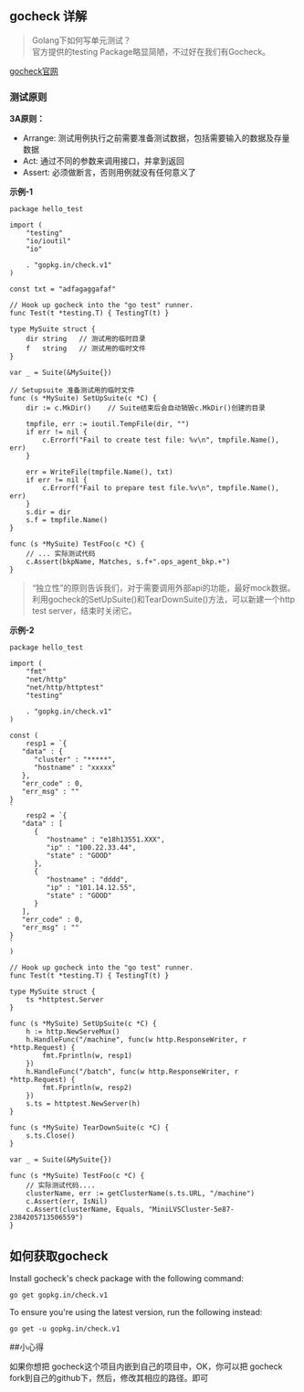## gocheck 详解

>Golang下如何写单元测试？  
官方提供的testing Package略显简陋，不过好在我们有Gocheck。

[gocheck官网](http://labix.org/gocheck)

### 测试原则

**3A原则：**

* Arrange: 测试用例执行之前需要准备测试数据，包括需要输入的数据及存量数据
* Act: 通过不同的参数来调用接口，并拿到返回
* Assert: 必须做断言，否则用例就没有任何意义了

**示例-1**

```
package hello_test

import (
    "testing"
    "io/ioutil"
    "io"

    . "gopkg.in/check.v1"
)

const txt = "adfagaggafaf"

// Hook up gocheck into the "go test" runner.
func Test(t *testing.T) { TestingT(t) }

type MySuite struct {
    dir string   // 测试用的临时目录
    f   string   // 测试用的临时文件
}

var _ = Suite(&MySuite{})

// Setupsuite 准备测试用的临时文件
func (s *MySuite) SetUpSuite(c *C) {
    dir := c.MkDir()    // Suite结束后会自动销毁c.MkDir()创建的目录

    tmpfile, err := ioutil.TempFile(dir, "")
    if err != nil {
        c.Errorf("Fail to create test file: %v\n", tmpfile.Name(), err)
    }

    err = WriteFile(tmpfile.Name(), txt)
    if err != nil {
        c.Errorf("Fail to prepare test file.%v\n", tmpfile.Name(), err)
    }
    s.dir = dir
    s.f = tmpfile.Name()   
}

func (s *MySuite) TestFoo(c *C) {
    // ... 实际测试代码
    c.Assert(bkpName, Matches, s.f+".ops_agent_bkp.+")
}
```


>“独立性”的原则告诉我们，对于需要调用外部api的功能，最好mock数据。利用gocheck的SetUpSuite()和TearDownSuite()方法，可以新建一个http test server，结束时关闭它。

**示例-2**

```$xslt
package hello_test

import (
    "fmt"
    "net/http"
    "net/http/httptest"
    "testing"

    . "gopkg.in/check.v1"
)

const (
    resp1 = `{
   "data" : {
      "cluster" : "*****",
      "hostname" : "xxxxx"
   },
   "err_code" : 0,
   "err_msg" : ""
}
`
    resp2 = `{
   "data" : [
      {
         "hostname" : "e18h13551.XXX",
         "ip" : "100.22.33.44",
         "state" : "GOOD"
      },
      {
         "hostname" : "dddd",
         "ip" : "101.14.12.55",
         "state" : "GOOD"
      }
   ],
   "err_code" : 0,
   "err_msg" : ""
}
`
)

// Hook up gocheck into the "go test" runner.
func Test(t *testing.T) { TestingT(t) }

type MySuite struct {
    ts *httptest.Server
}

func (s *MySuite) SetUpSuite(c *C) {
    h := http.NewServeMux()
    h.HandleFunc("/machine", func(w http.ResponseWriter, r *http.Request) {
        fmt.Fprintln(w, resp1)
    })
    h.HandleFunc("/batch", func(w http.ResponseWriter, r *http.Request) {
        fmt.Fprintln(w, resp2)
    })
    s.ts = httptest.NewServer(h)
}

func (s *MySuite) TearDownSuite(c *C) {
    s.ts.Close()
}

var _ = Suite(&MySuite{})

func (s *MySuite) TestFoo(c *C) {
    // 实际测试代码....
    clusterName, err := getClusterName(s.ts.URL, "/machine")
    c.Assert(err, IsNil)
    c.Assert(clusterName, Equals, "MiniLVSCluster-5e87-2384205713506559")
}
```

## 如何获取gocheck

Install gocheck's check package with the following command:

```$xslt
go get gopkg.in/check.v1

```

To ensure you're using the latest version, run the following instead:

```$xslt
go get -u gopkg.in/check.v1

```

##小心得

如果你想把 gocheck这个项目内嵌到自己的项目中，OK，你可以把 gocheck fork到自己的github下，然后，修改其相应的路径。即可

